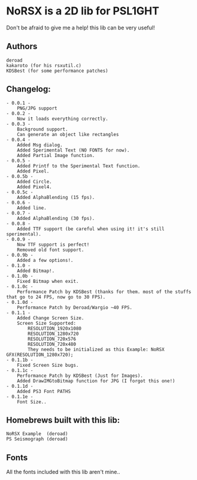 NoRSX is a 2D lib for PSL1GHT
=============================

Don't be afraid to give me a help! this lib can be very useful!

Authors
-------
	deroad
	kakaroto (for his rsxutil.c)
	KDSBest (for some performance patches)

Changelog:
----------
	- 0.0.1 -
		PNG/JPG support
	- 0.0.2 -
		Now it loads everything correctly.
	- 0.0.3 -
		Background support.
		Can generate an object like rectangles
	- 0.0.4 -
		Added Msg dialog.
		Added Sperimental Text (NO FONTS for now).
		Added Partial Image function.
	- 0.0.5 -
		Added Printf to the Sperimental Text function.
		Added Pixel.
	- 0.0.5b -
		Added Circle.
		Added Pixel4.
	- 0.0.5c -
		Added AlphaBlending (15 fps).
	- 0.0.6 -
		Added line.
	- 0.0.7 -
		Added AlphaBlending (30 fps).
	- 0.0.8 -
		Added TTF support (be careful when using it! it's still sperimental).
	- 0.0.9 -
		Now TTF support is perfect!
		Removed old font support.
	- 0.0.9b -
		Added a few options!.
	- 0.1.0 -
		Added Bitmap!.
	- 0.1.0b -
		Fixed Bitmap when exit.
	- 0.1.0c -
		Performance Patch by KDSBest (thanks for them. most of the stuffs that go to 24 FPS, now go to 30 FPS).
	- 0.1.0d -
		Performance Patch by Deroad/Wargio ~40 FPS.
	- 0.1.1 -
		Added Change Screen Size.
		Screen Size Supported:
			RESOLUTION_1920x1080
			RESOLUTION_1280x720
			RESOLUTION_720x576
			RESOLUTION_720x480
			They needs to be initialized as this Example: NoRSX GFX(RESOLUTION_1280x720);
	- 0.1.1b -
		Fixed Screen Size bugs.
	- 0.1.1c -
		Performance Patch by KDSBest (Just for Images).
		Added DrawIMGtoBitmap function for JPG (I forgot this one!)
	- 0.1.1d -
		Added PS3 Font PATHS
	- 0.1.1e -
		Font Size..

Homebrews built with this lib:
------------------------------
	NoRSX Example  (deroad)
	PS Seismograph (deroad)


Fonts
-----

All the fonts included with this lib aren't mine..
 

